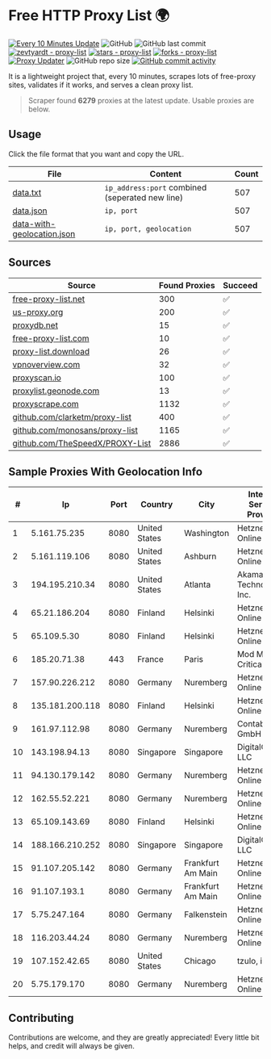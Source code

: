 
# Free HTTP Proxy List 🌍

[![Every 10 Minutes Update](https://github.com/mertguvencli/http-proxy-list/actions/workflows/main.yml/badge.svg?branch=main)](https://github.com/mertguvencli/http-proxy-list/actions/workflows/main.yml)
![GitHub](https://img.shields.io/github/license/mertguvencli/http-proxy-list)
![GitHub last commit](https://img.shields.io/github/last-commit/mertguvencli/http-proxy-list)
[![zevtyardt - proxy-list](https://img.shields.io/static/v1?label=zevtyardt&message=proxy-list&color=blue&logo=github)](https://github.com/zevtyardt/proxy-list "Go to GitHub repo")
[![stars - proxy-list](https://img.shields.io/github/stars/zevtyardt/proxy-list?style=social)](https://github.com/zevtyardt/proxy-list)
[![forks - proxy-list](https://img.shields.io/github/forks/zevtyardt/proxy-list?style=social)](https://github.com/zevtyardt/proxy-list)
[![Proxy Updater](https://github.com/zevtyardt/proxy-list/workflows/Proxy%20Updater/badge.svg)](https://github.com/zevtyardt/proxy-list/actions?query=workflow:"Proxy+Updater")
![GitHub repo size](https://img.shields.io/github/repo-size/zevtyardt/proxy-list)
[![GitHub commit activity](https://img.shields.io/github/commit-activity/m/zevtyardt/proxy-list?logo=commits)](https://github.com/zevtyardt/proxy-list/commits/main)

It is a lightweight project that, every 10 minutes, scrapes lots of free-proxy sites, validates if it works, and serves a clean proxy list.

> Scraper found **6279** proxies at the latest update. Usable proxies are below.

## Usage

Click the file format that you want and copy the URL.

|File|Content|Count|
|----|-------|-----|
|[data.txt](https://raw.githubusercontent.com/mertguvencli/http-proxy-list/main/proxy-list/data.txt)|`ip_address:port` combined (seperated new line)|507|
|[data.json](https://raw.githubusercontent.com/mertguvencli/http-proxy-list/main/proxy-list/data.json)|`ip, port`|507|
|[data-with-geolocation.json](https://raw.githubusercontent.com/mertguvencli/http-proxy-list/main/proxy-list/data-with-geolocation.json)|`ip, port, geolocation`|507|

## Sources

|Source|Found Proxies|Succeed|
|------|-------------|-------|
|[free-proxy-list.net](https://free-proxy-list.net)|300|✅|
|[us-proxy.org](https://www.us-proxy.org)|200|✅|
|[proxydb.net](http://proxydb.net)|15|✅|
|[free-proxy-list.com](https://free-proxy-list.com/?page=&port=&type%5B%5D=http&type%5B%5D=https&up_time=0&search=Search)|10|✅|
|[proxy-list.download](https://www.proxy-list.download/HTTP)|26|✅|
|[vpnoverview.com](https://vpnoverview.com/privacy/anonymous-browsing/free-proxy-servers)|32|✅|
|[proxyscan.io](https://www.proxyscan.io)|100|✅|
|[proxylist.geonode.com](https://proxylist.geonode.com/api/proxy-list?limit=300&page=1&sort_by=lastChecked&sort_type=desc&protocols=http,https)|13|✅|
|[proxyscrape.com](https://api.proxyscrape.com/v2/?request=displayproxies&protocol=http&timeout=10000&country=all&ssl=all&anonymity=all)|1132|✅|
|[github.com/clarketm/proxy-list](https://raw.githubusercontent.com/clarketm/proxy-list/master/proxy-list-raw.txt)|400|✅|
|[github.com/monosans/proxy-list](https://raw.githubusercontent.com/monosans/proxy-list/main/proxies/http.txt)|1165|✅|
|[github.com/TheSpeedX/PROXY-List](https://raw.githubusercontent.com/TheSpeedX/PROXY-List/master/http.txt)|2886|✅|


## Sample Proxies With Geolocation Info

|#|Ip|Port|Country|City|Internet Service Provider|
|-|--|----|-------|----|-------------------------|
|1|5.161.75.235|8080|United States|Washington|Hetzner Online GmbH|
|2|5.161.119.106|8080|United States|Ashburn|Hetzner Online GmbH|
|3|194.195.210.34|8080|United States|Atlanta|Akamai Technologies, Inc.|
|4|65.21.186.204|8080|Finland|Helsinki|Hetzner Online GmbH|
|5|65.109.5.30|8080|Finland|Helsinki|Hetzner Online GmbH|
|6|185.20.71.38|443|France|Paris|Mod Mission Critical LLC|
|7|157.90.226.212|8080|Germany|Nuremberg|Hetzner Online GmbH|
|8|135.181.200.118|8080|Finland|Helsinki|Hetzner Online GmbH|
|9|161.97.112.98|8080|Germany|Nuremberg|Contabo GmbH|
|10|143.198.94.13|8080|Singapore|Singapore|DigitalOcean, LLC|
|11|94.130.179.142|8080|Germany|Nuremberg|Hetzner Online GmbH|
|12|162.55.52.221|8080|Germany|Nuremberg|Hetzner Online GmbH|
|13|65.109.143.69|8080|Finland|Helsinki|Hetzner Online GmbH|
|14|188.166.210.252|8080|Singapore|Singapore|DigitalOcean, LLC|
|15|91.107.205.142|8080|Germany|Frankfurt Am Main|Hetzner Online AG|
|16|91.107.193.1|8080|Germany|Frankfurt Am Main|Hetzner Online AG|
|17|5.75.247.164|8080|Germany|Falkenstein|Hetzner Online GmbH|
|18|116.203.44.24|8080|Germany|Nuremberg|Hetzner Online GmbH|
|19|107.152.42.65|8080|United States|Chicago|tzulo, inc.|
|20|5.75.179.170|8080|Germany|Nuremberg|Hetzner Online GmbH|



## Contributing

Contributions are welcome, and they are greatly appreciated! Every
little bit helps, and credit will always be given.

